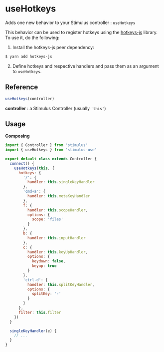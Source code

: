 # useHotkeys

Adds one new behavior to your Stimulus controller : `useHotkeys`

This behavior can be used to register hotkeys using the [hotkeys-js](https://wangchujiang.com/hotkeys/) library. To use it, do the following:

1. Install the hotkeys-js peer dependency:

```bash
$ yarn add hotkeys-js
```

2. Define hotkeys and respective handlers and pass them as an argument to `useHotkeys`.

## Reference

```javascript
useHotkeys(controller)
```

**controller** : a Stimulus Controller (usually `'this'`)

## Usage

**Composing**

```js
import { Controller } from 'stimulus'
import { useHotkeys } from 'stimulus-use'

export default class extends Controller {
  connect() {
    useHotkeys(this, {
      hotkeys: {
        '/': {
          handler: this.singleKeyHandler
        },
        'cmd+a': {
          handler: this.metaKeyHandler
        },
        f: {
          handler: this.scopeHandler,
          options: {
            scope: 'files'
          }
        },
        b: {
          handler: this.inputHandler
        },
        c: {
          handler: this.keyUpHandler,
          options: {
            keydown: false,
            keyup: true
          }
        },
        'ctrl-d': {
          handler: this.splitKeyHandler,
          options: {
            splitKey: '-'
          }
        }
      },
      filter: this.filter
    })
  }

  singleKeyHandler(e) {
    // ...
  }
}
```
